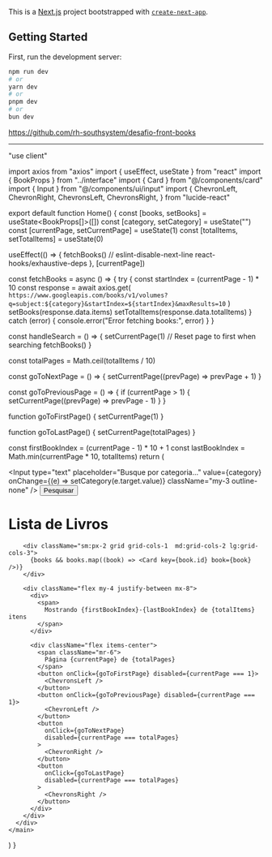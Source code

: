 This is a [Next.js](https://nextjs.org/) project bootstrapped with [`create-next-app`](https://github.com/vercel/next.js/tree/canary/packages/create-next-app).

## Getting Started

First, run the development server:

```bash
npm run dev
# or
yarn dev
# or
pnpm dev
# or
bun dev
```


https://github.com/rh-southsystem/desafio-front-books

-----------

"use client"

import axios from "axios"
import { useEffect, useState } from "react"
import { BookProps } from "../interface"
import { Card } from "@/components/card"
import { Input } from "@/components/ui/input"
import {
  ChevronLeft,
  ChevronRight,
  ChevronsLeft,
  ChevronsRight,
} from "lucide-react"

export default function Home() {
  const [books, setBooks] = useState<BookProps[]>([])
  const [category, setCategory] = useState("")
  const [currentPage, setCurrentPage] = useState(1)
  const [totalItems, setTotalItems] = useState(0)

  useEffect(() => {
    fetchBooks()
    // eslint-disable-next-line react-hooks/exhaustive-deps
  }, [currentPage])

  const fetchBooks = async () => {
    try {
      const startIndex = (currentPage - 1) * 10
      const response = await axios.get(
        `https://www.googleapis.com/books/v1/volumes?q=subject:${category}&startIndex=${startIndex}&maxResults=10`
      )
      setBooks(response.data.items)
      setTotalItems(response.data.totalItems)
    } catch (error) {
      console.error("Error fetching books:", error)
    }
  }

  const handleSearch = () => {
    setCurrentPage(1) // Reset page to first when searching
    fetchBooks()
  }

  const totalPages = Math.ceil(totalItems / 10)

  const goToNextPage = () => {
    setCurrentPage((prevPage) => prevPage + 1)
  }

  const goToPreviousPage = () => {
    if (currentPage > 1) {
      setCurrentPage((prevPage) => prevPage - 1)
    }
  }

  function goToFirstPage() {
    setCurrentPage(1)
  }

  function goToLastPage() {
    setCurrentPage(totalPages)
  }

  const firstBookIndex = (currentPage - 1) * 10 + 1
  const lastBookIndex = Math.min(currentPage * 10, totalItems)
  return (
    <main>
      <div className="flex items-center">
        <Input
          type="text"
          placeholder="Busque por categoria..."
          value={category}
          onChange={(e) => setCategory(e.target.value)}
          className="my-3 outline-none"
        />
        <button
          onClick={handleSearch}
          className="ml-2 px-4 py-2 bg-zinc-600 text-white rounded-md hover:bg-zinc-700"
        >
          Pesquisar
        </button>
      </div>
      <div>
        <h1 className="text-center my-3 text-2xl font-medium">
          Lista de Livros
        </h1>

        <div className="sm:px-2 grid grid-cols-1  md:grid-cols-2 lg:grid-cols-3">
          {books && books.map((book) => <Card key={book.id} book={book} />)}
        </div>

        <div className="flex my-4 justify-between mx-8">
          <div>
            <span>
              Mostrando {firstBookIndex}-{lastBookIndex} de {totalItems} itens
            </span>
          </div>

          <div className="flex items-center">
            <span className="mr-6">
              Página {currentPage} de {totalPages}
            </span>
            <button onClick={goToFirstPage} disabled={currentPage === 1}>
              <ChevronsLeft />
            </button>
            <button onClick={goToPreviousPage} disabled={currentPage === 1}>
              <ChevronLeft />
            </button>
            <button
              onClick={goToNextPage}
              disabled={currentPage === totalPages}
            >
              <ChevronRight />
            </button>
            <button
              onClick={goToLastPage}
              disabled={currentPage === totalPages}
            >
              <ChevronsRight />
            </button>
          </div>
        </div>
      </div>
    </main>
  )
}
